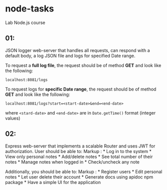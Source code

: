 # node-tasks
Lab Node.js course

## 01:
JSON logger web-server that handles all requests, can respond with a default body, a log JSON file and logs for specified Date range.

To request a **full log file**, the request should be of method **GET** and look like the following:
```
localhost:8081/logs
```

To request logs for **specific Date range**, the request should be of method **GET** and look like the following:
```
localhost:8081/logs?start=<start-date>&end=<end-date>
```
where `<stard-date>` and `<end-date>` are in `Date.getTime()` format (integer values)

## 02:
Express web-server that implements a scalable Router and uses JWT for authorization. User should be able to:
Markup : * Log in to the system
         * View only personal notes
         * Add/delete notes
         * See total number of their notes
         * Manage notes when logged in
         * Check/uncheck any note

Additionally, you should be able to:
Markup : * Register users
         * Edit personal notes
         * Let user delete their account
         * Generate docs using apidoc npm package
         * Have a simple UI for the application